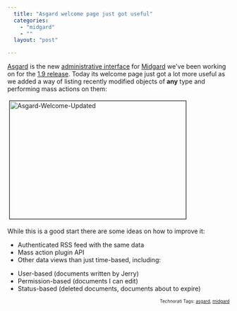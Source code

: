 ```yaml
---
  title: "Asgard welcome page just got useful"
  categories: 
    - "midgard"
    - ""
  layout: "post"

---
```

<a href="http://bergie.iki.fi/blog/building_a_new_admin_interface_for_midgard.html">Asgard</a> is the new <a href="http://www.midgard-project.org/documentation/midgard-administration-interfaces/">administrative interface</a> for <a href="http://www.midgard-project.org/">Midgard</a> we've been working on for the <a href="http://trac.midgard-project.org/milestone/Midgard%201.9">1.9 release</a>. Today its welcome page just got a lot more useful as we added a way of listing recently modified objects of <strong>any</strong> type and performing mass actions on them:

<a href="http://bergie.iki.fi/midcom-serveattachmentguid-ce3ca72c87f211dcad2ab960c10d3f143f14/asgard-welcome-updated.jpg"><img src="http://bergie.iki.fi/midcom-serveattachmentguid-b440feac87f411dcbb8373d5900387578757/asgard-welcome-updated-tm.jpg" height="267" width="400" border="1" hspace="4" vspace="4" alt="Asgard-Welcome-Updated" /></a>

While this is a good start there are some ideas on how to improve it:
<ul><li>Authenticated RSS feed with the same data</li><li>Mass action plugin API</li><li>Other data views than just time-based, including:</li></ul><ul><li>User-based (documents written by Jerry)</li><li>Permission-based (documents I can edit)</li><li>Status-based (deleted documents, documents about to expire)</li></ul>
<!-- technorati tags start --><p style="text-align:right;font-size:10px;">Technorati Tags: <a href="http://www.technorati.com/tag/asgard" rel="tag">asgard</a>, <a href="http://www.technorati.com/tag/midgard" rel="tag">midgard</a></p><!-- technorati tags end -->